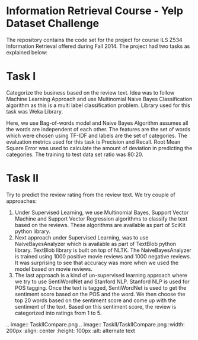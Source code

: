 Information Retrieval Course - Yelp Dataset Challenge 
=====================================================

The repository contains the code set for the project for course ILS Z534 Information Retrieval offered during Fall 2014. The project had two tasks as explained below:

Task I
======

Categorize the business based on the review text. Idea was to follow Machine Learning Approach and use Multinomial Naive Bayes Classification algorithm as this is a multi label classification problem. Library used for this task was Weka Library. 

Here, we use Bag-of-words model and Naive Bayes Algorithm assumes all the words are independent of each other. The features are the set of words which were chosen using TF-IDF and labels are the set of categories. The evaluation metrics used for this task is Precision and Recall. Root Mean Square Error was used to calculate the amount of deviation in predicting the categories. The training to test data set ratio was 80:20.

Task II
=======

Try to predict the review rating from the review text. We try couple of approaches: 

1. Under Supervised Learning, we use Multinomial Bayes, Support Vector Machine and Support Vector Regression algorithms to classify the text based on the reviews. These algorithms are available as part of SciKit python library. 
2. Next approach under Supervised Learning, was to use NaiveBayesAnalyzer which is available as part of TextBlob python library. TextBlob library is built on top of NLTK. The NaiveBayesAnalyzer is trained using 1000 positive movie reviews and 1000 negative reviews. It was surprising to see that accuracy was more when we used the model based on movie reviews.
3. The last approach is a kind of un-supervised learning approach where we try to use SentiWordNet and Stanford NLP. Stanford NLP is used for POS tagging. Once the text is tagged, SentiWordNet is used to get the sentiment score based on the POS and the word. We then choose the top 20 words based on the sentiment score and come up with the sentiment of the text. Based on this sentiment score, the review is categorized into ratings from 1 to 5.

.. image:: TaskIICompare.png
.. image:: TaskII/TaskIICompare.png
    :width: 200px
    :align: center
    :height: 100px
    :alt: alternate text


